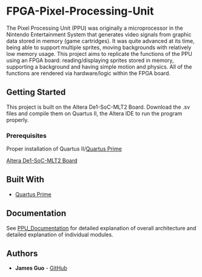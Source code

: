 # FPGA-Pixel-Processing-Unit

The Pixel Processing Unit (PPU) was originally a microprocessor in the Nintendo Entertainment
System that generates video signals from graphic data stored in memory (game cartridges). It
was quite advanced at its time, being able to support multiple sprites, moving backgrounds with
relatively low memory usage. This project aims to replicate the functions of the PPU using an
FPGA board: reading/displaying sprites stored in memory, supporting a background and having
simple motion and physics. All of the functions are rendered via hardware/logic within the FPGA
board.

## Getting Started

This project is built on the Altera De1-SoC-MLT2 Board. Download the .sv files and compile them on Quartus II, the Altera IDE
to run the program properly.

### Prerequisites

Proper installation of Quartus II/[Quartus Prime](https://www.altera.com/downloads/download-center.html)

[Altera De1-SoC-MLT2 Board](https://www.altera.com/content/dam/altera-www/global/en_US/portal/dsn/42/doc-us-dsnbk-42-4207350307415-de1-soc-mtl2-user-manual.pdf)


## Built With

* [Quartus Prime](https://www.altera.com/downloads/download-center.html)

## Documentation

See [PPU_Documentation](https://github.com/JamesG321/FPGA-Pixel-Processing-Unit/blob/master/PPU%20Documentation.pdf) for detailed explanation of overall architecture and detailed explanation of individual modules.

## Authors

* **James Guo** - [GitHub](https://github.com/JamesG321)
